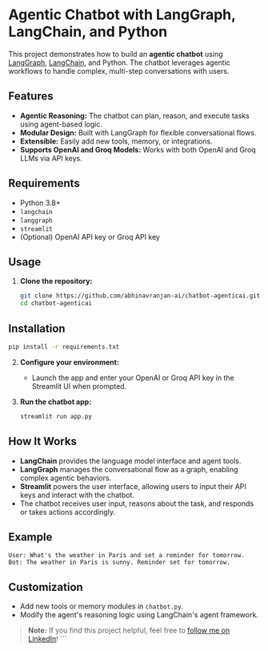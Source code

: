 # Agentic Chatbot with LangGraph, LangChain, and Python

This project demonstrates how to build an **agentic chatbot** using [LangGraph](https://github.com/langchain-ai/langgraph), [LangChain](https://github.com/langchain-ai/langchain), and Python. The chatbot leverages agentic workflows to handle complex, multi-step conversations with users.

## Features

- **Agentic Reasoning:** The chatbot can plan, reason, and execute tasks using agent-based logic.
- **Modular Design:** Built with LangGraph for flexible conversational flows.
- **Extensible:** Easily add new tools, memory, or integrations.
- **Supports OpenAI and Groq Models:** Works with both OpenAI and Groq LLMs via API keys.

## Requirements

- Python 3.8+
- `langchain`
- `langgraph`
- `streamlit`
- (Optional) OpenAI API key or Groq API key

## Usage

1. **Clone the repository:**
    ```bash
    git clone https://github.com/abhinavranjan-ai/chatbot-agenticai.git
    cd chatbot-agenticai

## Installation

```bash
pip install -r requirements.txt
```


2. **Configure your environment:**
    - Launch the app and enter your OpenAI or Groq API key in the Streamlit UI when prompted.

3. **Run the chatbot app:**
    ```bash
    streamlit run app.py
    ```

## How It Works

- **LangChain** provides the language model interface and agent tools.
- **LangGraph** manages the conversational flow as a graph, enabling complex agentic behaviors.
- **Streamlit** powers the user interface, allowing users to input their API keys and interact with the chatbot.
- The chatbot receives user input, reasons about the task, and responds or takes actions accordingly.

## Example

```
User: What's the weather in Paris and set a reminder for tomorrow.
Bot: The weather in Paris is sunny. Reminder set for tomorrow.
```

## Customization

- Add new tools or memory modules in `chatbot.py`.
- Modify the agent's reasoning logic using LangChain's agent framework.


> **Note:** If you find this project helpful, feel free to [follow me on LinkedIn](https://www.linkedin.com/in/abhinav-ranjan-6a25761aa/)!
    ```
